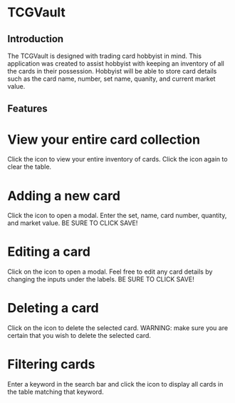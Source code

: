 # TCGVault

<h2>Introduction</h2>

<p>The TCGVault is designed with trading card hobbyist in mind. This application was created to assist hobbyist with keeping an inventory of all the cards in their possession. Hobbyist will be able to store card
details such as the card name, number, set name, quanity, and current market value.</p>

<h2>Features</h2>


<h1>View your entire card collection</h1>
  
Click the icon to view your entire inventory of cards. Click the icon again to clear the table.

<h1>Adding a new card</h1>

Click the icon to open a modal.
Enter the set, name, card number, quantity, and market value. BE SURE TO CLICK SAVE!

<h1>Editing a card</h1>

Click on the icon to open a modal.
Feel free to edit any card details by changing the inputs under the labels. BE SURE TO CLICK SAVE!

<h1>Deleting a card</h1>

Click on the icon to delete the selected card.
WARNING: make sure you are certain that you wish to delete the selected card.

<h1>Filtering cards</h1>

Enter a keyword in the search bar and click the 
icon to display all cards in the table matching that keyword.



